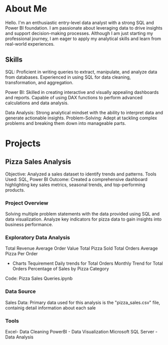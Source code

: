 # About Me
Hello. I'm an enthusiastic entry-level data analyst with a strong SQL and Power BI foundation. I am passionate about leveraging data to drive insights and support decision-making processes. Although I am just starting my professional journey, I am eager to apply my analytical skills and learn from real-world experiences.

## Skills

SQL: Proficient in writing queries to extract, manipulate, and analyze data from databases. Experienced in using SQL for data cleaning, transformation, and aggregation.

Power BI: Skilled in creating interactive and visually appealing dashboards and reports. Capable of using DAX functions to perform advanced calculations and data analysis.

Data Analysis: Strong analytical mindset with the ability to interpret data and generate actionable insights.
Problem-Solving: Adept at tackling complex problems and breaking them down into manageable parts.


# Projects


## Pizza Sales Analysis

Objective: Analyzed a sales dataset to identify trends and patterns.
Tools Used: SQL, Power BI
Outcome: Created a comprehensive dashboard highlighting key sales metrics, seasonal trends, and top-performing products.

### Project Overview
Solving multiple problem statements with the data provided using SQL and data visualization. Analyze key indicators for pizza data to gain insights into business performance. 

### Exploratory Data Analysis
Total Revenue
Average Order Value
Total Pizza Sold
Total Orders
Average Pizza Per Order

- Charts Tequirement
Daily trends for Total Orders
Monthly Trend for Total Orders
Percentage of Sales by Pizza Category

Code: Pizza Sales Queries.ipynb

### Data Source
Sales Data: Primary data used for this analysis is the "pizza_sales.csv" file, containig detail information about each sale

### Tools
Excel- Data Cleaning
PowerBI - Data Visualization
Microsoft SQL Server - Data Analysis
